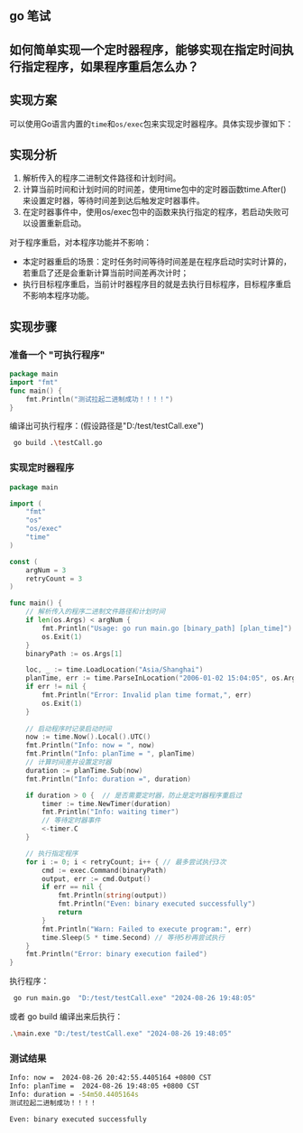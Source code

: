 ## go 笔试

## 如何简单实现⼀个定时器程序，能够实现在指定时间执⾏指定程序，如果程序重启怎么办？

## 实现方案 
可以使用Go语言内置的`time`和`os/exec`包来实现定时器程序。具体实现步骤如下：

## 实现分析
1. 解析传入的程序二进制文件路径和计划时间。
2. 计算当前时间和计划时间的时间差，使用time包中的定时器函数time.After()来设置定时器，等待时间差到达后触发定时器事件。
3. 在定时器事件中，使用os/exec包中的函数来执行指定的程序，若启动失败可以设置重新启动。
   
对于程序重启，对本程序功能并不影响：
- 本定时器重启的场景：定时任务时间等待时间差是在程序启动时实时计算的，若重启了还是会重新计算当前时间差再次计时；
- 执行目标程序重启，当前计时器程序目的就是去执行目标程序，目标程序重启不影响本程序功能。

## 实现步骤

### 准备一个 "可执行程序"
```testCall.go
package main
import "fmt"
func main() {
	fmt.Println("测试拉起二进制成功！！！！")
}
```
编译出可执行程序：(假设路径是"D:/test/testCall.exe")
```bash
 go build .\testCall.go
```

### 实现定时器程序
```main.go
package main

import (
	"fmt"
	"os"
	"os/exec"
	"time"
)

const (
	argNum = 3
	retryCount = 3
)

func main() {
	// 解析传入的程序二进制文件路径和计划时间
	if len(os.Args) < argNum {
		fmt.Println("Usage: go run main.go [binary_path] [plan_time]")
		os.Exit(1)
	}
	binaryPath := os.Args[1]

	loc, _ := time.LoadLocation("Asia/Shanghai")
	planTime, err := time.ParseInLocation("2006-01-02 15:04:05", os.Args[2], loc)
	if err != nil {
		fmt.Println("Error: Invalid plan time format,", err)
		os.Exit(1)
	}
	
	// 启动程序时记录启动时间
	now := time.Now().Local().UTC()
	fmt.Println("Info: now = ", now)
	fmt.Println("Info: planTime = ", planTime)
	// 计算时间差并设置定时器
	duration := planTime.Sub(now)
	fmt.Println("Info: duration =", duration)

	if duration > 0 {  // 是否需要定时器，防止是定时器程序重启过
		timer := time.NewTimer(duration)
		fmt.Println("Info: waiting timer")
		// 等待定时器事件
		<-timer.C
	}

	// 执行指定程序
	for i := 0; i < retryCount; i++ { // 最多尝试执行3次
		cmd := exec.Command(binaryPath)
		output, err := cmd.Output()
		if err == nil {
			fmt.Println(string(output))
			fmt.Println("Even: binary executed successfully")
			return
		}
		fmt.Println("Warn: Failed to execute program:", err)
		time.Sleep(5 * time.Second) // 等待5秒再尝试执行
	}
	fmt.Println("Error: binary execution failed")
}
```
执行程序：
```bash
 go run main.go  "D:/test/testCall.exe" "2024-08-26 19:48:05"
```

或者 go build 编译出来后执行：
```bash
.\main.exe "D:/test/testCall.exe" "2024-08-26 19:48:05"
```

### 测试结果
```bash
Info: now =  2024-08-26 20:42:55.4405164 +0800 CST
Info: planTime =  2024-08-26 19:48:05 +0800 CST
Info: duration = -54m50.4405164s
测试拉起二进制成功！！！！

Even: binary executed successfully

```
